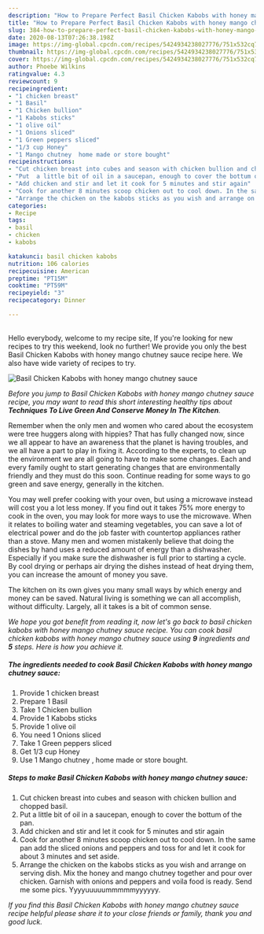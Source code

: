 ```yaml
---
description: "How to Prepare Perfect Basil Chicken Kabobs with honey mango chutney sauce"
title: "How to Prepare Perfect Basil Chicken Kabobs with honey mango chutney sauce"
slug: 384-how-to-prepare-perfect-basil-chicken-kabobs-with-honey-mango-chutney-sauce
date: 2020-08-13T07:26:38.198Z
image: https://img-global.cpcdn.com/recipes/5424934238027776/751x532cq70/basil-chicken-kabobs-with-honey-mango-chutney-sauce-recipe-main-photo.jpg
thumbnail: https://img-global.cpcdn.com/recipes/5424934238027776/751x532cq70/basil-chicken-kabobs-with-honey-mango-chutney-sauce-recipe-main-photo.jpg
cover: https://img-global.cpcdn.com/recipes/5424934238027776/751x532cq70/basil-chicken-kabobs-with-honey-mango-chutney-sauce-recipe-main-photo.jpg
author: Phoebe Wilkins
ratingvalue: 4.3
reviewcount: 9
recipeingredient:
- "1 chicken breast"
- "1 Basil"
- "1 Chicken bullion"
- "1 Kabobs sticks"
- "1 olive oil"
- "1 Onions sliced"
- "1 Green peppers sliced"
- "1/3 cup Honey"
- "1 Mango chutney  home made or store bought"
recipeinstructions:
- "Cut chicken breast into cubes and season with chicken bullion and chopped basil."
- "Put  a little bit of oil in a saucepan, enough to cover the bottum of the pan."
- "Add chicken and stir and let it cook for 5 minutes and stir again"
- "Cook for another 8 minutes scoop chicken out to cool down. In the same pan add the sliced onions and peppers and toss for and let it cook for about 3 minutes and set aside."
- "Arrange the chicken on the kabobs sticks as you wish and arrange on serving dish. Mix the honey and mango chutney together and pour over chicken. Garnish with onions and peppers and voila food is ready. Send me some pics. Yyyyuuuuummmmmyyyyyy."
categories:
- Recipe
tags:
- basil
- chicken
- kabobs

katakunci: basil chicken kabobs 
nutrition: 106 calories
recipecuisine: American
preptime: "PT15M"
cooktime: "PT59M"
recipeyield: "3"
recipecategory: Dinner

---
```

<br>
Hello everybody, welcome to my recipe site, If you're looking for new recipes to try this weekend, look no further! We provide you only the best Basil Chicken Kabobs with honey mango chutney sauce recipe here. We also have wide variety of recipes to try.
<br>


![Basil Chicken Kabobs with honey mango chutney sauce](https://img-global.cpcdn.com/recipes/5424934238027776/751x532cq70/basil-chicken-kabobs-with-honey-mango-chutney-sauce-recipe-main-photo.jpg)

<i>Before you jump to Basil Chicken Kabobs with honey mango chutney sauce recipe, you may want to read this short interesting healthy tips about 
<strong>Techniques To Live Green And Conserve Money In The Kitchen</strong>.</i>
</br>

Remember when the only men and women who cared about the ecosystem were tree huggers along with hippies? That has fully changed now, since we all appear to have an awareness that the planet is having troubles, and we all have a part to play in fixing it. According to the experts, to clean up the environment we are all going to have to make some changes. Each and every family ought to start generating changes that are environmentally friendly and they must do this soon. Continue reading for some ways to go green and save energy, generally in the kitchen.

You may well prefer cooking with your oven, but using a microwave instead will cost you a lot less money. If you find out it takes 75% more energy to cook in the oven, you may look for more ways to use the microwave. When it relates to boiling water and steaming vegetables, you can save a lot of electrical power and do the job faster with countertop appliances rather than a stove. Many men and women mistakenly believe that doing the dishes by hand uses a reduced amount of energy than a dishwasher. Especially if you make sure the dishwasher is full prior to starting a cycle. By cool drying or perhaps air drying the dishes instead of heat drying them, you can increase the amount of money you save.

The kitchen on its own gives you many small ways by which energy and money can be saved. Natural living is something we can all accomplish, without difficulty. Largely, all it takes is a bit of common sense.


<i>We hope you got benefit from reading it, now let's go back to basil chicken kabobs with honey mango chutney sauce recipe. You can cook basil chicken kabobs with honey mango chutney sauce using <strong>9</strong> ingredients and <strong>5</strong> steps. Here is how you achieve it.
</i>

##### The ingredients needed to cook Basil Chicken Kabobs with honey mango chutney sauce:

1. Provide 1 chicken breast
1. Prepare 1 Basil
1. Take 1 Chicken bullion
1. Provide 1 Kabobs sticks
1. Provide 1 olive oil
1. You need 1 Onions sliced
1. Take 1 Green peppers sliced
1. Get 1/3 cup Honey
1. Use 1 Mango chutney , home made or store bought.


##### Steps to make Basil Chicken Kabobs with honey mango chutney sauce:

1. Cut chicken breast into cubes and season with chicken bullion and chopped basil.
1. Put  a little bit of oil in a saucepan, enough to cover the bottum of the pan.
1. Add chicken and stir and let it cook for 5 minutes and stir again
1. Cook for another 8 minutes scoop chicken out to cool down. In the same pan add the sliced onions and peppers and toss for and let it cook for about 3 minutes and set aside.
1. Arrange the chicken on the kabobs sticks as you wish and arrange on serving dish. Mix the honey and mango chutney together and pour over chicken. Garnish with onions and peppers and voila food is ready. Send me some pics. Yyyyuuuuummmmmyyyyyy.


<i>If you find this Basil Chicken Kabobs with honey mango chutney sauce recipe helpful please share it to your close friends or family, thank you and good luck.</i>
